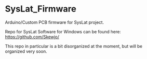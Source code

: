 # SysLat_Firmware

Arduino/Custom PCB firmware for SysLat project.

Repo for SysLat Software for Windows can be found here: https://github.com/Skewjo/

This repo in particular is a bit disorganized at the moment, but will be organized very soon.
